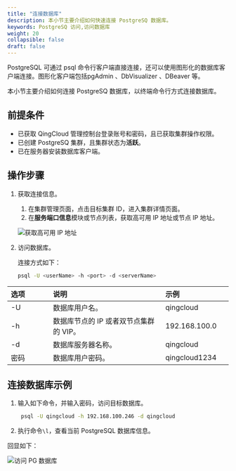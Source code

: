 ```yaml
---
title: "连接数据库"
description: 本小节主要介绍如何快速连接 PostgreSQ 数据库。 
keywords: PostgreSQ 访问,访问数据库
weight: 20
collapsible: false
draft: false
---
```




PostgreSQL 可通过 psql 命令行客户端直接连接，还可以使用图形化的数据库客户端连接。图形化客户端包括pgAdmin 、DbVisualizer 、DBeaver 等。

本小节主要介绍如何连接 PostgreSQ 数据库，以终端命令行方式连接数据库。

## 前提条件

- 已获取 QingCloud 管理控制台登录账号和密码，且已获取集群操作权限。
- 已创建 PostgreSQ 集群，且集群状态为**活跃**。
- 已在服务器安装数据库客户端。

## 操作步骤

1. 获取连接信息。
   1. 在集群管理页面，点击目标集群 ID，进入集群详情页面。
   2. 在**服务端口信息**模块或节点列表，获取高可用 IP 地址或节点 IP 地址。
   
   ![获取高可用 IP 地址](../../_images/check_access_info.png)

2. 访问数据库。
   
   连接方式如下：

   ```bash
   psql -U <userName> -h <port> -d <serverName> 
   ```

|<span style="display:inline-block;width:80px">选项</span> |<span style="display:inline-block;width:240px">说明</span>|<span style="display:inline-block;width:280px">示例</span> |
|:----|:----|:----|
|-U           |数据库用户名。       |qingcloud|
|-h          |数据库节点的 IP 或者双节点集群的 VIP。                 |192.168.100.0|
|-d          |数据库服务器名称。                |qingcloud|
|密码          |数据库用户密码。                |qingcloud1234|

## 连接数据库示例

1. 输入如下命令，并输入密码，访问目标数据库。
   
   ```bash
    psql -U qingcloud -h 192.168.100.246 -d qingcloud
   ```

2. 执行命令`\l`，查看当前 PostgreSQL 数据库信息。

回显如下：

![访问 PG 数据库](../../_images/pglogin.png)  
  